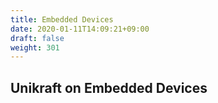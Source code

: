 ```yaml
---
title: Embedded Devices
date: 2020-01-11T14:09:21+09:00
draft: false
weight: 301
---
```


## Unikraft on Embedded Devices

